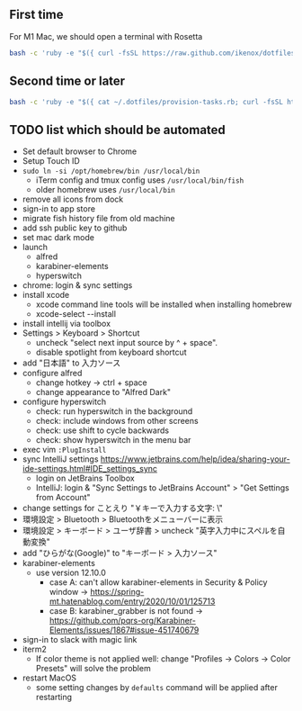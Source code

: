 ## First time

For M1 Mac, we should open a terminal with Rosetta

```sh
bash -c 'ruby -e "$({ curl -fsSL https://raw.github.com/ikenox/dotfiles/master/provision-tasks.rb; curl -fsSL https://raw.githubusercontent.com/ikenox/equil/0.2.0/equil.rb; })" essentials'
```

## Second time or later

```sh
bash -c 'ruby -e "$({ cat ~/.dotfiles/provision-tasks.rb; curl -fsSL https://raw.githubusercontent.com/ikenox/equil/0.2.0/equil.rb; })" essentials'
```

## TODO list which should be automated

- Set default browser to Chrome
- Setup Touch ID
- `sudo ln -si /opt/homebrew/bin /usr/local/bin`
    - iTerm config and tmux config uses `/usr/local/bin/fish`
    - older homebrew uses `/usr/local/bin`
- remove all icons from dock
- sign-in to app store
- migrate fish history file from old machine
- add ssh public key to github
- set mac dark mode
- launch
    - alfred
    - karabiner-elements
    - hyperswitch
- chrome: login & sync settings
- install xcode
    - xcode command line tools will be installed when installing homebrew
    - xcode-select --install
- install intellij via toolbox
- Settings > Keyboard > Shortcut
    - uncheck "select next input source by ^ + space".
    - disable spotlight from keyboard shortcut
- add "日本語" to 入力ソース
- configure alfred
    - change hotkey -> ctrl + space
    - change appearance to "Alfred Dark"
- configure hyperswitch
    - check: run hyperswitch in the background
    - check: include windows from other screens
    - check: use shift to cycle backwards
    - check: show hyperswitch in the menu bar
- exec vim `:PlugInstall`
- sync IntelliJ settings https://www.jetbrains.com/help/idea/sharing-your-ide-settings.html#IDE_settings_sync
    - login on JetBrains Toolbox
    - IntelliJ: login & "Sync Settings to JetBrains Account" > "Get Settings from Account"
- change settings for ことえり "￥キーで入力する文字: \\"
- 環境設定 > Bluetooth > Bluetoothをメニューバーに表示
- 環境設定 > キーボード > ユーザ辞書 > uncheck "英字入力中にスペルを自動変換"
- add "ひらがな(Google)" to "キーボード > 入力ソース"
- karabiner-elements
    - use version 12.10.0
        - case A: can't allow karabiner-elements in Security & Policy window -> https://spring-mt.hatenablog.com/entry/2020/10/01/125713
        - case B: karabiner_grabber is not found -> https://github.com/pqrs-org/Karabiner-Elements/issues/1867#issue-451740679
- sign-in to slack with magic link
- iterm2
    - If color theme is not applied well: change "Profiles -> Colors -> Color Presets" will solve the problem
- restart MacOS
    - some setting changes by `defaults` command will be applied after restarting
